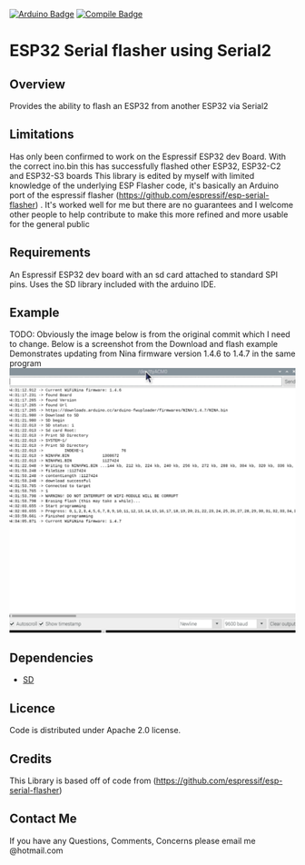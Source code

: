 [![Arduino Badge](https://github.com/winner10920/ESPSerialFlasher/actions/workflows/check-arduino.yml/badge.svg)](https://github.com/winner10920/ESPSerialFlasher/actions/workflows/check-arduino.yml)
[![Compile Badge](https://github.com/winner10920/ESPSerialFlasher/actions/workflows/compile-examples.yml/badge.svg)](https://github.com/winner10920/ESPSerialFlasher/actions/workflows/compile-examples.yml)
# ESP32 Serial flasher using Serial2

## Overview
Provides the ability to flash an ESP32 from another ESP32 via Serial2

## Limitations
Has only been confirmed to work on the Espressif ESP32 dev Board. With the correct ino.bin this has successfully flashed other ESP32, ESP32-C2 and ESP32-S3 boards
This library is edited by myself with limited knowledge of the underlying ESP Flasher code, it's basically an Arduino port of the espressif flasher (https://github.com/espressif/esp-serial-flasher) . It's worked well for me but there are no guarantees and I welcome other people to help contribute to make this more refined and more usable for the general public

## Requirements
An Espressif ESP32 dev board with an sd card attached to standard SPI pins. Uses the SD library included with the arduino IDE.

## Example
TODO: Obviously the image below is from the original commit which I need to change.
Below is a screenshot from the Download and flash example
Demonstrates updating from Nina firmware version 1.4.6 to 1.4.7 in the same program
<img src="img\DownloadAndFlash.png" width="auto" height="auto"> 


## Dependencies
  - [SD](https://github.com/arduino-libraries/SD)

## Licence

Code is distributed under Apache 2.0 license.

## Credits
This Library is based off of code from (https://github.com/espressif/esp-serial-flasher)

## Contact Me
If you have any Questions, Comments, Concerns please email me @hotmail.com
